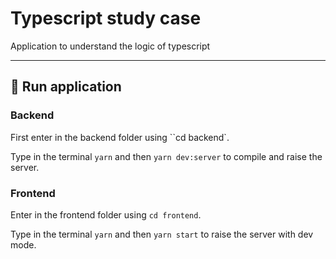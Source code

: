 # Typescript study case

Application to understand the logic of typescript

---

## :horse_racing: Run application

### Backend

First enter in the backend folder using ``cd backend`.

Type in the terminal `yarn` and then `yarn dev:server` to compile and raise the server.

### Frontend

Enter in the frontend folder using `cd frontend`.

Type in the terminal `yarn` and then `yarn start` to raise the server with dev mode.
